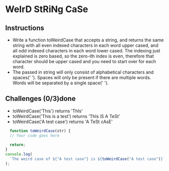 # WeIrD StRiNg CaSe

## Instructions
- Write a function toWeirdCase that accepts a string, and returns the same string with all even indexed characters in each word upper cased, and all odd indexed characters in each word lower cased. The indexing just explained is zero based, so the zero-ith index is even, therefore that character should be upper cased and you need to start over for each word.
- The passed in string will only consist of alphabetical characters and spaces(' '). Spaces will only be present if there are multiple words. Words will be separated by a single space(' ').

## Challenges (0/3)done
- toWeirdCase('This') returns 'ThIs'
- toWeirdCase('This is a test') returns 'ThIs iS A TeSt'
- toWeirdCase('A test case') returns 'A TeSt cAsE'

```js
  function toWeirdCase(str) {
  // Your code goes here
  
  return;
}
console.log(
  `The weird case of ${"A test case"} is ${toWeirdCase("A test case")}`
);
 ```
